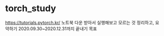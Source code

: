 # torch_study
https://tutorials.pytorch.kr/ 노트북 다운 받아서 실행해보고 모르는 것 정리하고, 요약하기
2020.09.30~2020.12.31까지 끝내기 목표
